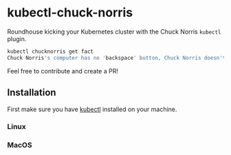 # kubectl-chuck-norris

Roundhouse kicking your Kubernetes cluster with the Chuck Norris `kubectl` plugin.

```bash
kubectl chucknorris get fact
Chuck Norris's computer has no 'backspace' button, Chuck Norris doesn't make mistakes.
```

Feel free to contribute and create a PR!

## Installation

First make sure you have [kubectl](https://kubernetes.io/docs/tasks/tools/install-kubectl/#install-kubectl) installed on your machine.

### Linux

### MacOS
